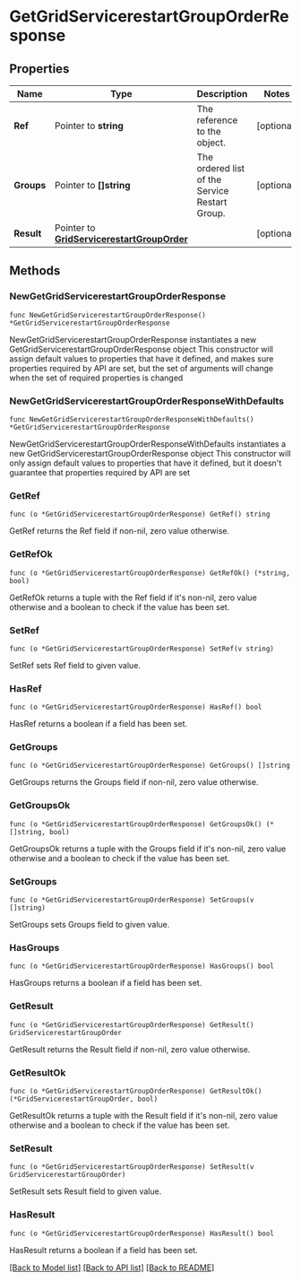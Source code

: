 # GetGridServicerestartGroupOrderResponse

## Properties

Name | Type | Description | Notes
------------ | ------------- | ------------- | -------------
**Ref** | Pointer to **string** | The reference to the object. | [optional] 
**Groups** | Pointer to **[]string** | The ordered list of the Service Restart Group. | [optional] 
**Result** | Pointer to [**GridServicerestartGroupOrder**](GridServicerestartGroupOrder.md) |  | [optional] 

## Methods

### NewGetGridServicerestartGroupOrderResponse

`func NewGetGridServicerestartGroupOrderResponse() *GetGridServicerestartGroupOrderResponse`

NewGetGridServicerestartGroupOrderResponse instantiates a new GetGridServicerestartGroupOrderResponse object
This constructor will assign default values to properties that have it defined,
and makes sure properties required by API are set, but the set of arguments
will change when the set of required properties is changed

### NewGetGridServicerestartGroupOrderResponseWithDefaults

`func NewGetGridServicerestartGroupOrderResponseWithDefaults() *GetGridServicerestartGroupOrderResponse`

NewGetGridServicerestartGroupOrderResponseWithDefaults instantiates a new GetGridServicerestartGroupOrderResponse object
This constructor will only assign default values to properties that have it defined,
but it doesn't guarantee that properties required by API are set

### GetRef

`func (o *GetGridServicerestartGroupOrderResponse) GetRef() string`

GetRef returns the Ref field if non-nil, zero value otherwise.

### GetRefOk

`func (o *GetGridServicerestartGroupOrderResponse) GetRefOk() (*string, bool)`

GetRefOk returns a tuple with the Ref field if it's non-nil, zero value otherwise
and a boolean to check if the value has been set.

### SetRef

`func (o *GetGridServicerestartGroupOrderResponse) SetRef(v string)`

SetRef sets Ref field to given value.

### HasRef

`func (o *GetGridServicerestartGroupOrderResponse) HasRef() bool`

HasRef returns a boolean if a field has been set.

### GetGroups

`func (o *GetGridServicerestartGroupOrderResponse) GetGroups() []string`

GetGroups returns the Groups field if non-nil, zero value otherwise.

### GetGroupsOk

`func (o *GetGridServicerestartGroupOrderResponse) GetGroupsOk() (*[]string, bool)`

GetGroupsOk returns a tuple with the Groups field if it's non-nil, zero value otherwise
and a boolean to check if the value has been set.

### SetGroups

`func (o *GetGridServicerestartGroupOrderResponse) SetGroups(v []string)`

SetGroups sets Groups field to given value.

### HasGroups

`func (o *GetGridServicerestartGroupOrderResponse) HasGroups() bool`

HasGroups returns a boolean if a field has been set.

### GetResult

`func (o *GetGridServicerestartGroupOrderResponse) GetResult() GridServicerestartGroupOrder`

GetResult returns the Result field if non-nil, zero value otherwise.

### GetResultOk

`func (o *GetGridServicerestartGroupOrderResponse) GetResultOk() (*GridServicerestartGroupOrder, bool)`

GetResultOk returns a tuple with the Result field if it's non-nil, zero value otherwise
and a boolean to check if the value has been set.

### SetResult

`func (o *GetGridServicerestartGroupOrderResponse) SetResult(v GridServicerestartGroupOrder)`

SetResult sets Result field to given value.

### HasResult

`func (o *GetGridServicerestartGroupOrderResponse) HasResult() bool`

HasResult returns a boolean if a field has been set.


[[Back to Model list]](../README.md#documentation-for-models) [[Back to API list]](../README.md#documentation-for-api-endpoints) [[Back to README]](../README.md)


